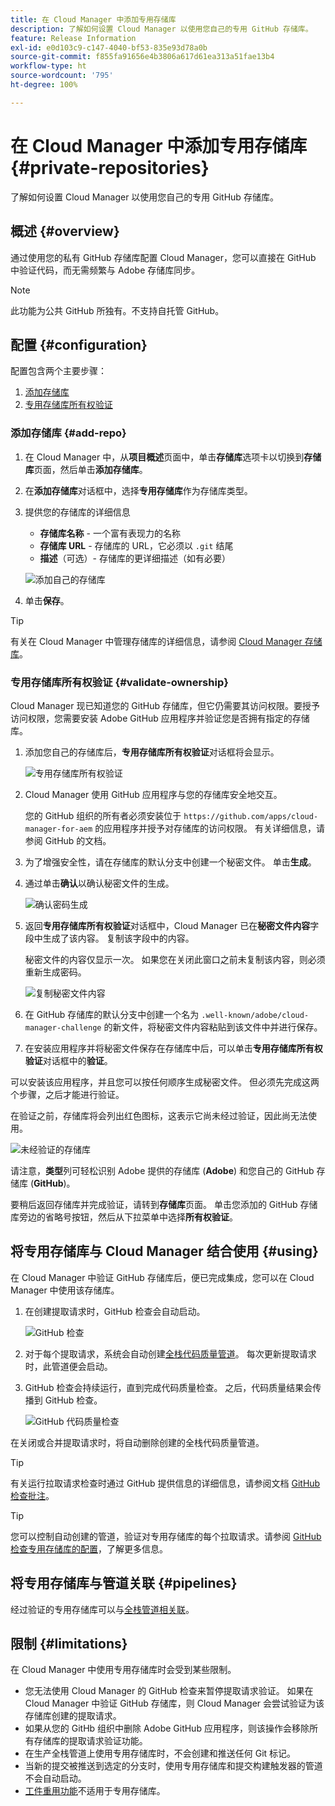 ```yaml
---
title: 在 Cloud Manager 中添加专用存储库
description: 了解如何设置 Cloud Manager 以使用您自己的专用 GitHub 存储库。
feature: Release Information
exl-id: e0d103c9-c147-4040-bf53-835e93d78a0b
source-git-commit: f855fa91656e4b3806a617d61ea313a51fae13b4
workflow-type: ht
source-wordcount: '795'
ht-degree: 100%

---
```



# 在 Cloud Manager 中添加专用存储库 {#private-repositories}

了解如何设置 Cloud Manager 以使用您自己的专用 GitHub 存储库。

## 概述 {#overview}

通过使用您的私有 GitHub 存储库配置 Cloud Manager，您可以直接在 GitHub 中验证代码，而无需频繁与 Adobe 存储库同步。

>[!NOTE]
>
>此功能为公共 GitHub 所独有。不支持自托管 GitHub。

## 配置 {#configuration}

配置包含两个主要步骤：

1. [添加存储库](#add-repo)
1. [专用存储库所有权验证](#validate-ownership)

### 添加存储库 {#add-repo}

1. 在 Cloud Manager 中，从&#x200B;**项目概述**&#x200B;页面中，单击&#x200B;**存储库**&#x200B;选项卡以切换到&#x200B;**存储库**&#x200B;页面，然后单击&#x200B;**添加存储库**。

1. 在&#x200B;**添加存储库**&#x200B;对话框中，选择&#x200B;**专用存储库**&#x200B;作为存储库类型。

1. 提供您的存储库的详细信息

   * **存储库名称** - 一个富有表现力的名称
   * **存储库 URL** - 存储库的 URL，它必须以 `.git` 结尾
   * **描述**（可选）- 存储库的更详细描述（如有必要）

   ![添加自己的存储库](/help/assets/repositories/add-own-github.png)

1. 单击&#x200B;**保存**。

>[!TIP]
>
>有关在 Cloud Manager 中管理存储库的详细信息，请参阅 [Cloud Manager 存储库](/help/managing-code/managing-repositories.md)。

### 专用存储库所有权验证 {#validate-ownership}

Cloud Manager 现已知道您的 GitHub 存储库，但它仍需要其访问权限。要授予访问权限，您需要安装 Adobe GitHub 应用程序并验证您是否拥有指定的存储库。

1. 添加您自己的存储库后，**专用存储库所有权验证**&#x200B;对话框将会显示。

   ![专用存储库所有权验证](/help/assets/repositories/private-repo-validate.png)

1. Cloud Manager 使用 GitHub 应用程序与您的存储库安全地交互。

   您的 GitHub 组织的所有者必须安装位于 `https://github.com/apps/cloud-manager-for-aem` 的应用程序并授予对存储库的访问权限。 有关详细信息，请参阅 GitHub 的文档。

1. 为了增强安全性，请在存储库的默认分支中创建一个秘密文件。 单击&#x200B;**生成**。

1. 通过单击&#x200B;**确认**&#x200B;以确认秘密文件的生成。

   ![确认密码生成](/help/assets/repositories/confirm-generation.png)

1. 返回&#x200B;**专用存储库所有权验证**&#x200B;对话框中，Cloud Manager 已在&#x200B;**秘密文件内容**&#x200B;字段中生成了该内容。 复制该字段中的内容。

   秘密文件的内容仅显示一次。 如果您在关闭此窗口之前未复制该内容，则必须重新生成密码。

   ![复制秘密文件内容](/help/assets/repositories/new-secret.png)

1. 在 GitHub 存储库的默认分支中创建一个名为 `.well-known/adobe/cloud-manager-challenge` 的新文件，将秘密文件内容粘贴到该文件中并进行保存。

1. 在安装应用程序并将秘密文件保存在存储库中后，可以单击&#x200B;**专用存储库所有权验证**&#x200B;对话框中的&#x200B;**验证**。

可以安装该应用程序，并且您可以按任何顺序生成秘密文件。 但必须先完成这两个步骤，之后才能进行验证。

在验证之前，存储库将会列出红色图标，这表示它尚未经过验证，因此尚无法使用。

![未经验证的存储库](/help/assets/repositories/unvalidated-repo.png)

请注意，**类型**&#x200B;列可轻松识别 Adobe 提供的存储库 (**Adobe**) 和您自己的 GitHub 存储库 (**GitHub**)。

要稍后返回存储库并完成验证，请转到&#x200B;**存储库**&#x200B;页面。 单击您添加的 GitHub 存储库旁边的省略号按钮，然后从下拉菜单中选择&#x200B;**所有权验证**。

## 将专用存储库与 Cloud Manager 结合使用 {#using}

在 Cloud Manager 中验证 GitHub 存储库后，便已完成集成，您可以在 Cloud Manager 中使用该存储库。

1. 在创建提取请求时，GitHub 检查会自动启动。

   ![GitHub 检查](/help/assets/repositories/github-checks.png)

1. 对于每个提取请求，系统会自动创建[全栈代码质量管道](/help/using/managing-pipelines.md)。 每次更新提取请求时，此管道便会启动。

1. GitHub 检查会持续运行，直到完成代码质量检查。 之后，代码质量结果会传播到 GitHub 检查。

   ![GitHub 代码质量检查](/help/assets/repositories/github-code-quality.png)

在关闭或合并提取请求时，将自动删除创建的全栈代码质量管道。

>[!TIP]
>
>有关运行拉取请求检查时通过 GitHub 提供信息的详细信息，请参阅文档 [GitHub 检查批注](github-annotations.md)。

>[!TIP]
>
>您可以控制自动创建的管道，验证对专用存储库的每个拉取请求。请参阅 [GitHub 检查专用存储库的配置](github-check-config.md)，了解更多信息。

## 将专用存储库与管道关联 {#pipelines}

经过验证的专用存储库可以与[全栈管道相关联](/help/overview/ci-cd-pipelines.md)。

## 限制 {#limitations}

在 Cloud Manager 中使用专用存储库时会受到某些限制。

* 您无法使用 Cloud Manager 的 GitHub 检查来暂停提取请求验证。 如果在 Cloud Manager 中验证 GitHub 存储库，则 Cloud Manager 会尝试验证为该存储库创建的提取请求。
* 如果从您的 GitHb 组织中删除 Adobe GitHub 应用程序，则该操作会移除所有存储库的提取请求验证功能。
* 在生产全栈管道上使用专用存储库时，不会创建和推送任何 Git 标记。
* 当新的提交被推送到选定的分支时，使用专用存储库和提交构建触发器的管道不会自动启动。
* [工件重用功能](/help/getting-started/project-setup.md#build-artifact-reuse)不适用于专用存储库。
